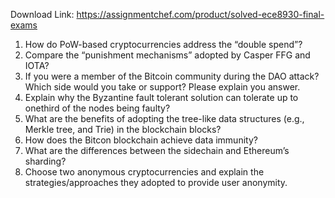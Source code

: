Download Link: https://assignmentchef.com/product/solved-ece8930-final-exams
<br>



<ol>

 <li> How do PoW-based cryptocurrencies address the “double spend”?</li>

 <li>Compare the “punishment mechanisms” adopted by Casper FFG and IOTA?</li>

 <li> If you were a member of the Bitcoin community during the DAO attack? Which side would you take or support? Please explain you answer.</li>

 <li>Explain why the Byzantine fault tolerant solution can tolerate up to onethird of the nodes being faulty?</li>

 <li>What are the benefits of adopting the tree-like data structures (e.g., Merkle tree, and Trie) in the blockchain blocks?</li>

 <li> How does the Bitcon blockchain achieve data immunity?</li>

 <li>What are the differences between the sidechain and Ethereum’s sharding?</li>

 <li>Choose two anonymous cryptocurrencies and explain the strategies/approaches they adopted to provide user anonymity.</li>

</ol>